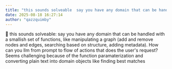```yaml
---
title: "this sounds solveable  say you have any domain that can be handled with a smallish"
date: 2025-08-18 16:27:14
author: "qazzquimby"
---
```


💭 this sounds solveable: say you have any domain that can be handled with a smallish set of functions, like manipulating a graph (add and remove nodes and edges, searching based on structure, adding metadata). How can you llm from prompt to flow of actions that does the user's request? Seems challenging because of the function paramaterization and converting plain text into domain objects like finding best matches